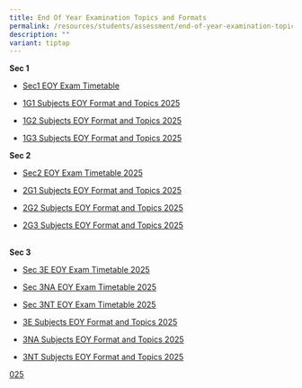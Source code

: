 ```yaml
---
title: End Of Year Examination Topics and Formats
permalink: /resources/students/assessment/end-of-year-examination-topics-and-formats/
description: ""
variant: tiptap
---
```

<p><strong>Sec 1</strong>
</p>
<ul data-tight="true" class="tight">
<li>
<p><a href="/files/EOY Exam Topics/2025/2025_Sec1_EOY_Exam_Timetable.pdf" rel="noopener nofollow" target="_blank">Sec1 EOY Exam Timetable</a>
</p>
</li>
<li>
<p><a href="/files/EOY Exam Topics/2025/1G1_Subjects_EOY_Format_and_Topics_2025.pdf" rel="noopener nofollow" target="_blank">1G1 Subjects EOY Format and Topics 2025</a>
</p>
</li>
<li>
<p><a href="/files/EOY Exam Topics/2025/1G2_Subjects_EOY_Format_and_Topics_2025.pdf" rel="noopener nofollow" target="_blank">1G2 Subjects EOY Format and Topics 2025</a>
</p>
</li>
<li>
<p><a href="/files/EOY Exam Topics/2025/1G3_Subjects_EOY_Format_and_Topics_2025.pdf" rel="noopener nofollow" target="_blank">1G3 Subjects EOY Format and Topics 2025</a>
<br>
</p>
</li>
</ul>
<p><strong>Sec 2</strong>
</p>
<ul data-tight="true" class="tight">
<li>
<p><a href="/files/EOY Exam Topics/2025/2025_Sec2_EOY_Exam_Timetable.pdf" rel="noopener nofollow" target="_blank">Sec2 EOY Exam Timetable 2025</a>
</p>
</li>
<li>
<p><a href="/files/EOY Exam Topics/2025/2G1_Subjects_EOY_Format_and_Topics_2025.pdf" rel="noopener nofollow" target="_blank">2G1 Subjects EOY Format and Topics 2025</a>
</p>
</li>
<li>
<p><a href="/files/EOY Exam Topics/2025/2G2_Subjects_EOY_Format_and_Topics_2025.pdf" rel="noopener nofollow" target="_blank">2G2 Subjects EOY Format and Topics 2025</a>
</p>
</li>
<li>
<p><a href="/files/EOY Exam Topics/2025/2G3_Subjects_EOY_Format_and_Topics_2025.pdf" rel="noopener nofollow" target="_blank">2G3 Subjects EOY Format and Topics 2025</a>
</p>
</li>
</ul>
<p>
<br><strong>Sec 3</strong>
</p>
<ul data-tight="true" class="tight">
<li>
<p><a href="/files/EOY Exam Topics/2025/2025_Sec_3E_EOY_Exam_Timetable.pdf" rel="noopener nofollow" target="_blank">Sec 3E EOY Exam Timetable 2025</a>
</p>
</li>
<li>
<p><a href="/files/EOY Exam Topics/2025/2025_Sec_3NA_EOY_Exam_Timetable.pdf" rel="noopener nofollow" target="_blank">Sec 3NA EOY Exam Timetable 2025</a>
</p>
</li>
<li>
<p><a href="/files/EOY Exam Topics/2025/2025_Sec_3NT_EOY_Exam_Timetable.pdf" rel="noopener nofollow" target="_blank">Sec 3NT EOY Exam Timetable 2025</a>
</p>
</li>
<li>
<p><a href="/files/EOY Exam Topics/2025/3E_Subjects_EOY_Format_and_Topics_2025.pdf" rel="noopener nofollow" target="_blank">3E Subjects EOY Format and Topics 2025</a>
</p>
</li>
<li>
<p><a href="/files/EOY Exam Topics/2025/3NA_Subjects_EOY_Format_and_Topics_2025.pdf" rel="noopener nofollow" target="_blank">3NA Subjects EOY Format and Topics 2025</a>
</p>
</li>
<li>
<p><a href="/files/EOY Exam Topics/2025/3NT_Subjects_EOY_Format_and_Topics_2025.pdf" rel="noopener nofollow" target="_blank">3NT Subjects EOY Format and Topics 2025</a>
</p>
</li>
</ul>
<p><a href="/files/EOY Exam Topics/2025/2025_Sec_3NA_EOY_Exam_Timetable.pdf" rel="noopener nofollow" target="_blank">025</a>
</p>